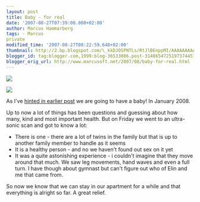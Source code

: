 ```yaml
---
layout: post
title: Baby - for real
date: '2007-08-27T07:39:00.000+02:00'
author: Marcus Hammarberg
tags: - Marcus
private
modified_time: '2007-08-27T08:22:59.648+02:00'
thumbnail: http://2.bp.blogspot.com/\_kkDJOSPNTLs/RtJlBEnppMI/AAAAAAAAAMs/zlyHZueXsIs/s72-c/bebis2.JPG
blogger_id: tag:blogger.com,1999:blog-36533086.post-3148654725197374451
blogger_orig_url: http://www.marcusoft.net/2007/08/baby-for-real.html
---
```


[<img
src="http://2.bp.blogspot.com/_kkDJOSPNTLs/RtJlBEnppMI/AAAAAAAAAMs/zlyHZueXsIs/s400/bebis2.JPG"
id="BLOGGER_PHOTO_ID_5103252396858516674"
style="DISPLAY: block; MARGIN: 0px auto 10px; CURSOR: hand; TEXT-ALIGN: center"
data-border="0" />](http://2.bp.blogspot.com/_kkDJOSPNTLs/RtJlBEnppMI/AAAAAAAAAMs/zlyHZueXsIs/s1600-h/bebis2.JPG)

<div>

[<img
src="http://1.bp.blogspot.com/_kkDJOSPNTLs/RtJk90nppLI/AAAAAAAAAMk/T7J2AUcjcYY/s400/bebis1.JPG"
id="BLOGGER_PHOTO_ID_5103252341023941810"
style="DISPLAY: block; MARGIN: 0px auto 10px; CURSOR: hand; TEXT-ALIGN: center"
data-border="0" />](http://1.bp.blogspot.com/_kkDJOSPNTLs/RtJk90nppLI/AAAAAAAAAMk/T7J2AUcjcYY/s1600-h/bebis1.JPG)

<div>

As I've [hinted in earlier
post](http://marcushammarberg.blogspot.com/2007/08/home-again.html) we
are going to have a baby! In January 2008.

Up to now a lot of things has been questions and guessing about how
many, kind and most important health. But on Friday we went to an
ultra-sonic scan and got to know a lot:

</div>

-   There is one - there are a lot of twins in the family but that is up
    to another family member to handle as it seems
-   It is a healthy person - and no we haven't found out sex on it yet
-   It was a quite astonishing experience - i couldn't imagine that they
    move around that much. We saw leg movements, hand waves and even a
    full turn. I have though about gymnast but can't figure out who of
    Elin and me that came from.

So now we know that we can stay in our apartment for a while and that
everything is alright so far. A great relief.

</div>
